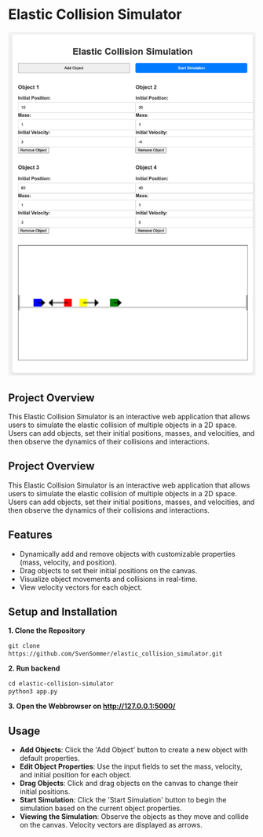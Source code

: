 # Elastic Collision Simulator

![Elastic Collision Simulation](images/elastic_collsion_simulation.png)

## Project Overview
This Elastic Collision Simulator is an interactive web application that allows users to simulate the elastic collision of multiple objects in a 2D space. Users can add objects, set their initial positions, masses, and velocities, and then observe the dynamics of their collisions and interactions.

## Project Overview
This Elastic Collision Simulator is an interactive web application that allows users to simulate the elastic collision of multiple objects in a 2D space. Users can add objects, set their initial positions, masses, and velocities, and then observe the dynamics of their collisions and interactions.

## Features
- Dynamically add and remove objects with customizable properties (mass, velocity, and position).
- Drag objects to set their initial positions on the canvas.
- Visualize object movements and collisions in real-time.
- View velocity vectors for each object.

## Setup and Installation
**1. Clone the Repository**
```
git clone https://github.com/SvenSommer/elastic_collision_simulator.git

```

**2. Run backend**
```
cd elastic-collision-simulator
python3 app.py 
```

**3. Open the Webbrowser on http://127.0.0.1:5000/**

## Usage
- **Add Objects**: Click the 'Add Object' button to create a new object with default properties.
- **Edit Object Properties**: Use the input fields to set the mass, velocity, and initial position for each object.
- **Drag Objects**: Click and drag objects on the canvas to change their initial positions.
- **Start Simulation**: Click the 'Start Simulation' button to begin the simulation based on the current object properties.
- **Viewing the Simulation**: Observe the objects as they move and collide on the canvas. Velocity vectors are displayed as arrows.

